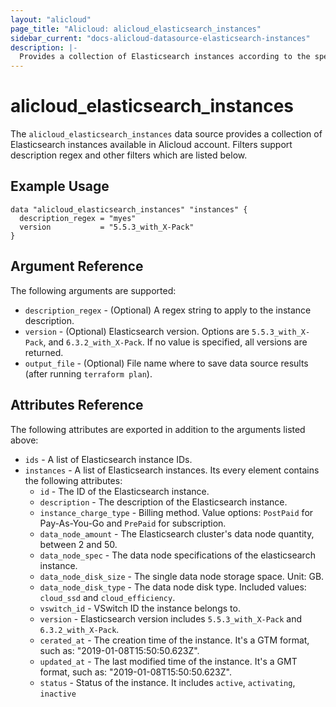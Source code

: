 ```yaml
---
layout: "alicloud"
page_title: "Alicloud: alicloud_elasticsearch_instances"
sidebar_current: "docs-alicloud-datasource-elasticsearch-instances"
description: |-
  Provides a collection of Elasticsearch instances according to the specified filters.
---
```


# alicloud\_elasticsearch\_instances

The `alicloud_elasticsearch_instances` data source provides a collection of Elasticsearch instances available in Alicloud account.
Filters support description regex and other filters which are listed below.

## Example Usage

```
data "alicloud_elasticsearch_instances" "instances" {
  description_regex = "myes"
  version           = "5.5.3_with_X-Pack"
}
```

## Argument Reference

The following arguments are supported:

* `description_regex` - (Optional) A regex string to apply to the instance description.
* `version` - (Optional) Elasticsearch version. Options are `5.5.3_with_X-Pack`, and `6.3.2_with_X-Pack`. If no value is specified, all versions are returned.
* `output_file` - (Optional) File name where to save data source results (after running `terraform plan`).

## Attributes Reference

The following attributes are exported in addition to the arguments listed above:

* `ids` - A list of Elasticsearch instance IDs.
* `instances` - A list of Elasticsearch instances. Its every element contains the following attributes:
  * `id` - The ID of the Elasticsearch instance.
  * `description` - The description of the Elasticsearch instance.
  * `instance_charge_type` - Billing method. Value options: `PostPaid` for  Pay-As-You-Go and `PrePaid` for subscription.
  * `data_node_amount` - The Elasticsearch cluster's data node quantity, between 2 and 50.
  * `data_node_spec` - The data node specifications of the elasticsearch instance.
  * `data_node_disk_size` - The single data node storage space. Unit: GB.
  * `data_node_disk_type` - The data node disk type. Included values: `cloud_ssd` and `cloud_efficiency`.
  * `vswitch_id` - VSwitch ID the instance belongs to.
  * `version` - Elasticsearch version includes `5.5.3_with_X-Pack` and `6.3.2_with_X-Pack`.
  * `cerated_at` - The creation time of the instance. It's a GTM format, such as: "2019-01-08T15:50:50.623Z".
  * `updated_at` - The last modified time of the instance. It's a GMT format, such as: "2019-01-08T15:50:50.623Z".
  * `status` - Status of the instance. It includes `active`, `activating`, `inactive`

